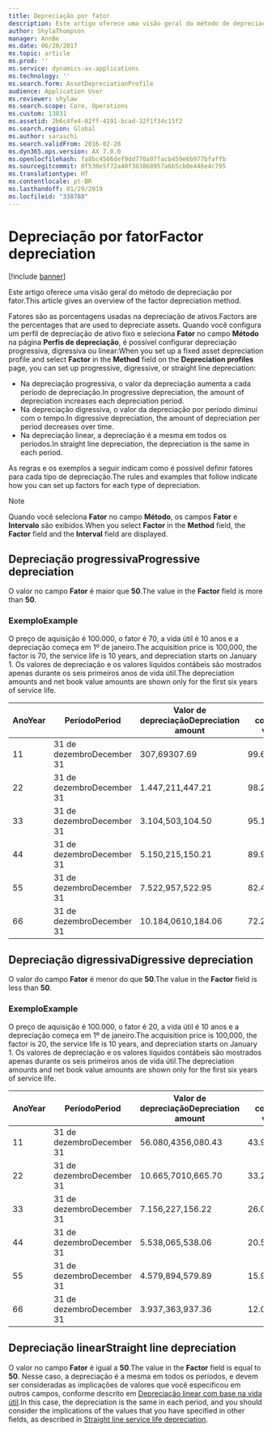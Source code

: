 ```yaml
---
title: Depreciação por fator
description: Este artigo oferece uma visão geral do método de depreciação por fator.
author: ShylaThompson
manager: AnnBe
ms.date: 06/20/2017
ms.topic: article
ms.prod: ''
ms.service: dynamics-ax-applications
ms.technology: ''
ms.search.form: AssetDepreciationProfile
audience: Application User
ms.reviewer: shylaw
ms.search.scope: Core, Operations
ms.custom: 13831
ms.assetid: 2b6c4fe4-02ff-4191-bcad-32f1f34c15f2
ms.search.region: Global
ms.author: saraschi
ms.search.validFrom: 2016-02-28
ms.dyn365.ops.version: AX 7.0.0
ms.openlocfilehash: fa8bc4566def9dd770a97facb459e6b977bfaffb
ms.sourcegitcommit: 0f530e5f72a40f383868957a6b5cb0e446e4c795
ms.translationtype: HT
ms.contentlocale: pt-BR
ms.lasthandoff: 01/29/2019
ms.locfileid: "338788"
---
```

# <a name="factor-depreciation"></a><span data-ttu-id="ee8a7-103">Depreciação por fator</span><span class="sxs-lookup"><span data-stu-id="ee8a7-103">Factor depreciation</span></span>

[!include [banner](../includes/banner.md)]

<span data-ttu-id="ee8a7-104">Este artigo oferece uma visão geral do método de depreciação por fator.</span><span class="sxs-lookup"><span data-stu-id="ee8a7-104">This article gives an overview of the factor depreciation method.</span></span>

<span data-ttu-id="ee8a7-105">Fatores são as porcentagens usadas na depreciação de ativos.</span><span class="sxs-lookup"><span data-stu-id="ee8a7-105">Factors are the percentages that are used to depreciate assets.</span></span> <span data-ttu-id="ee8a7-106">Quando você configura um perfil de depreciação de ativo fixo e seleciona **Fator** no campo **Método** na página **Perfis de depreciação**, é possível configurar depreciação progressiva, digressiva ou linear:</span><span class="sxs-lookup"><span data-stu-id="ee8a7-106">When you set up a fixed asset depreciation profile and select **Factor** in the **Method** field on the **Depreciation profiles** page, you can set up progressive, digressive, or straight line depreciation:</span></span>

-   <span data-ttu-id="ee8a7-107">Na depreciação progressiva, o valor da depreciação aumenta a cada período de depreciação.</span><span class="sxs-lookup"><span data-stu-id="ee8a7-107">In progressive depreciation, the amount of depreciation increases each depreciation period.</span></span>
-   <span data-ttu-id="ee8a7-108">Na depreciação digressiva, o valor da depreciação por período diminui com o tempo.</span><span class="sxs-lookup"><span data-stu-id="ee8a7-108">In digressive depreciation, the amount of depreciation per period decreases over time.</span></span>
-   <span data-ttu-id="ee8a7-109">Na depreciação linear, a depreciação é a mesma em todos os períodos.</span><span class="sxs-lookup"><span data-stu-id="ee8a7-109">In straight line depreciation, the depreciation is the same in each period.</span></span>

<span data-ttu-id="ee8a7-110">As regras e os exemplos a seguir indicam como é possível definir fatores para cada tipo de depreciação.</span><span class="sxs-lookup"><span data-stu-id="ee8a7-110">The rules and examples that follow indicate how you can set up factors for each type of depreciation.</span></span> 

> [!NOTE] 
> <span data-ttu-id="ee8a7-111">Quando você seleciona **Fator** no campo **Método**, os campos **Fator** e **Intervalo** são exibidos.</span><span class="sxs-lookup"><span data-stu-id="ee8a7-111">When you select **Factor** in the **Method** field, the **Factor** field and the **Interval** field are displayed.</span></span>

## <a name="progressive-depreciation"></a><span data-ttu-id="ee8a7-112">Depreciação progressiva</span><span class="sxs-lookup"><span data-stu-id="ee8a7-112">Progressive depreciation</span></span>
<span data-ttu-id="ee8a7-113">O valor no campo **Fator** é maior que **50**.</span><span class="sxs-lookup"><span data-stu-id="ee8a7-113">The value in the **Factor** field is more than **50**.</span></span>

### <a name="example"></a><span data-ttu-id="ee8a7-114">Exemplo</span><span class="sxs-lookup"><span data-stu-id="ee8a7-114">Example</span></span>

<span data-ttu-id="ee8a7-115">O preço de aquisição é 100.000, o fator é 70, a vida útil é 10 anos e a depreciação começa em 1º de janeiro.</span><span class="sxs-lookup"><span data-stu-id="ee8a7-115">The acquisition price is 100,000, the factor is 70, the service life is 10 years, and depreciation starts on January 1.</span></span> <span data-ttu-id="ee8a7-116">Os valores de depreciação e os valores líquidos contábeis são mostrados apenas durante os seis primeiros anos de vida útil.</span><span class="sxs-lookup"><span data-stu-id="ee8a7-116">The depreciation amounts and net book value amounts are shown only for the first six years of service life.</span></span>

| <span data-ttu-id="ee8a7-117">Ano</span><span class="sxs-lookup"><span data-stu-id="ee8a7-117">Year</span></span> | <span data-ttu-id="ee8a7-118">Período</span><span class="sxs-lookup"><span data-stu-id="ee8a7-118">Period</span></span>      | <span data-ttu-id="ee8a7-119">Valor de depreciação</span><span class="sxs-lookup"><span data-stu-id="ee8a7-119">Depreciation amount</span></span> | <span data-ttu-id="ee8a7-120">Valor líquido contábil</span><span class="sxs-lookup"><span data-stu-id="ee8a7-120">Net book value amount</span></span> |
|------|-------------|---------------------|-----------------------|
| <span data-ttu-id="ee8a7-121">1</span><span class="sxs-lookup"><span data-stu-id="ee8a7-121">1</span></span>    | <span data-ttu-id="ee8a7-122">31 de dezembro</span><span class="sxs-lookup"><span data-stu-id="ee8a7-122">December 31</span></span> | <span data-ttu-id="ee8a7-123">307,69</span><span class="sxs-lookup"><span data-stu-id="ee8a7-123">307.69</span></span>              | <span data-ttu-id="ee8a7-124">99.692,31</span><span class="sxs-lookup"><span data-stu-id="ee8a7-124">99,692.31</span></span>             |
| <span data-ttu-id="ee8a7-125">2</span><span class="sxs-lookup"><span data-stu-id="ee8a7-125">2</span></span>    | <span data-ttu-id="ee8a7-126">31 de dezembro</span><span class="sxs-lookup"><span data-stu-id="ee8a7-126">December 31</span></span> | <span data-ttu-id="ee8a7-127">1.447,21</span><span class="sxs-lookup"><span data-stu-id="ee8a7-127">1,447.21</span></span>            | <span data-ttu-id="ee8a7-128">98.245,10</span><span class="sxs-lookup"><span data-stu-id="ee8a7-128">98,245.10</span></span>             |
| <span data-ttu-id="ee8a7-129">3</span><span class="sxs-lookup"><span data-stu-id="ee8a7-129">3</span></span>    | <span data-ttu-id="ee8a7-130">31 de dezembro</span><span class="sxs-lookup"><span data-stu-id="ee8a7-130">December 31</span></span> | <span data-ttu-id="ee8a7-131">3.104,50</span><span class="sxs-lookup"><span data-stu-id="ee8a7-131">3,104.50</span></span>            | <span data-ttu-id="ee8a7-132">95.140,60</span><span class="sxs-lookup"><span data-stu-id="ee8a7-132">95,140.60</span></span>             |
| <span data-ttu-id="ee8a7-133">4</span><span class="sxs-lookup"><span data-stu-id="ee8a7-133">4</span></span>    | <span data-ttu-id="ee8a7-134">31 de dezembro</span><span class="sxs-lookup"><span data-stu-id="ee8a7-134">December 31</span></span> | <span data-ttu-id="ee8a7-135">5.150,21</span><span class="sxs-lookup"><span data-stu-id="ee8a7-135">5,150.21</span></span>            | <span data-ttu-id="ee8a7-136">89.990,39</span><span class="sxs-lookup"><span data-stu-id="ee8a7-136">89,990.39</span></span>             |
| <span data-ttu-id="ee8a7-137">5</span><span class="sxs-lookup"><span data-stu-id="ee8a7-137">5</span></span>    | <span data-ttu-id="ee8a7-138">31 de dezembro</span><span class="sxs-lookup"><span data-stu-id="ee8a7-138">December 31</span></span> | <span data-ttu-id="ee8a7-139">7.522,95</span><span class="sxs-lookup"><span data-stu-id="ee8a7-139">7,522.95</span></span>            | <span data-ttu-id="ee8a7-140">82.467,44</span><span class="sxs-lookup"><span data-stu-id="ee8a7-140">82,467.44</span></span>             |
| <span data-ttu-id="ee8a7-141">6</span><span class="sxs-lookup"><span data-stu-id="ee8a7-141">6</span></span>    | <span data-ttu-id="ee8a7-142">31 de dezembro</span><span class="sxs-lookup"><span data-stu-id="ee8a7-142">December 31</span></span> | <span data-ttu-id="ee8a7-143">10.184,06</span><span class="sxs-lookup"><span data-stu-id="ee8a7-143">10,184.06</span></span>           | <span data-ttu-id="ee8a7-144">72.283,38</span><span class="sxs-lookup"><span data-stu-id="ee8a7-144">72,283.38</span></span>             |

## <a name="digressive-depreciation"></a><span data-ttu-id="ee8a7-145">Depreciação digressiva</span><span class="sxs-lookup"><span data-stu-id="ee8a7-145">Digressive depreciation</span></span>
<span data-ttu-id="ee8a7-146">O valor do campo **Fator** é menor do que **50**.</span><span class="sxs-lookup"><span data-stu-id="ee8a7-146">The value in the **Factor** field is less than **50**.</span></span>

### <a name="example"></a><span data-ttu-id="ee8a7-147">Exemplo</span><span class="sxs-lookup"><span data-stu-id="ee8a7-147">Example</span></span>

<span data-ttu-id="ee8a7-148">O preço de aquisição é 100.000, o fator é 20, a vida útil é 10 anos e a depreciação começa em 1º de janeiro.</span><span class="sxs-lookup"><span data-stu-id="ee8a7-148">The acquisition price is 100,000, the factor is 20, the service life is 10 years, and depreciation starts on January 1.</span></span> <span data-ttu-id="ee8a7-149">Os valores de depreciação e os valores líquidos contábeis são mostrados apenas durante os seis primeiros anos de vida útil.</span><span class="sxs-lookup"><span data-stu-id="ee8a7-149">The depreciation amounts and net book value amounts are shown only for the first six years of service life.</span></span>

| <span data-ttu-id="ee8a7-150">Ano</span><span class="sxs-lookup"><span data-stu-id="ee8a7-150">Year</span></span> | <span data-ttu-id="ee8a7-151">Período</span><span class="sxs-lookup"><span data-stu-id="ee8a7-151">Period</span></span>      | <span data-ttu-id="ee8a7-152">Valor de depreciação</span><span class="sxs-lookup"><span data-stu-id="ee8a7-152">Depreciation amount</span></span> | <span data-ttu-id="ee8a7-153">Valor líquido contábil</span><span class="sxs-lookup"><span data-stu-id="ee8a7-153">Net book value amount</span></span> |
|------|-------------|---------------------|-----------------------|
| <span data-ttu-id="ee8a7-154">1</span><span class="sxs-lookup"><span data-stu-id="ee8a7-154">1</span></span>    | <span data-ttu-id="ee8a7-155">31 de dezembro</span><span class="sxs-lookup"><span data-stu-id="ee8a7-155">December 31</span></span> | <span data-ttu-id="ee8a7-156">56.080,43</span><span class="sxs-lookup"><span data-stu-id="ee8a7-156">56,080.43</span></span>           | <span data-ttu-id="ee8a7-157">43.919,57</span><span class="sxs-lookup"><span data-stu-id="ee8a7-157">43,919.57</span></span>             |
| <span data-ttu-id="ee8a7-158">2</span><span class="sxs-lookup"><span data-stu-id="ee8a7-158">2</span></span>    | <span data-ttu-id="ee8a7-159">31 de dezembro</span><span class="sxs-lookup"><span data-stu-id="ee8a7-159">December 31</span></span> | <span data-ttu-id="ee8a7-160">10.665,70</span><span class="sxs-lookup"><span data-stu-id="ee8a7-160">10,665.70</span></span>           | <span data-ttu-id="ee8a7-161">33.253,87</span><span class="sxs-lookup"><span data-stu-id="ee8a7-161">33,253.87</span></span>             |
| <span data-ttu-id="ee8a7-162">3</span><span class="sxs-lookup"><span data-stu-id="ee8a7-162">3</span></span>    | <span data-ttu-id="ee8a7-163">31 de dezembro</span><span class="sxs-lookup"><span data-stu-id="ee8a7-163">December 31</span></span> | <span data-ttu-id="ee8a7-164">7.156,22</span><span class="sxs-lookup"><span data-stu-id="ee8a7-164">7,156.22</span></span>            | <span data-ttu-id="ee8a7-165">26.097,65</span><span class="sxs-lookup"><span data-stu-id="ee8a7-165">26,097.65</span></span>             |
| <span data-ttu-id="ee8a7-166">4</span><span class="sxs-lookup"><span data-stu-id="ee8a7-166">4</span></span>    | <span data-ttu-id="ee8a7-167">31 de dezembro</span><span class="sxs-lookup"><span data-stu-id="ee8a7-167">December 31</span></span> | <span data-ttu-id="ee8a7-168">5.538,06</span><span class="sxs-lookup"><span data-stu-id="ee8a7-168">5,538.06</span></span>            | <span data-ttu-id="ee8a7-169">20.559,59</span><span class="sxs-lookup"><span data-stu-id="ee8a7-169">20,559.59</span></span>             |
| <span data-ttu-id="ee8a7-170">5</span><span class="sxs-lookup"><span data-stu-id="ee8a7-170">5</span></span>    | <span data-ttu-id="ee8a7-171">31 de dezembro</span><span class="sxs-lookup"><span data-stu-id="ee8a7-171">December 31</span></span> | <span data-ttu-id="ee8a7-172">4.579,89</span><span class="sxs-lookup"><span data-stu-id="ee8a7-172">4,579.89</span></span>            | <span data-ttu-id="ee8a7-173">15.979,70</span><span class="sxs-lookup"><span data-stu-id="ee8a7-173">15,979.70</span></span>             |
| <span data-ttu-id="ee8a7-174">6</span><span class="sxs-lookup"><span data-stu-id="ee8a7-174">6</span></span>    | <span data-ttu-id="ee8a7-175">31 de dezembro</span><span class="sxs-lookup"><span data-stu-id="ee8a7-175">December 31</span></span> | <span data-ttu-id="ee8a7-176">3.937,36</span><span class="sxs-lookup"><span data-stu-id="ee8a7-176">3,937.36</span></span>            | <span data-ttu-id="ee8a7-177">12.042,34</span><span class="sxs-lookup"><span data-stu-id="ee8a7-177">12,042.34</span></span>             |

## <a name="straight-line-depreciation"></a><span data-ttu-id="ee8a7-178">Depreciação linear</span><span class="sxs-lookup"><span data-stu-id="ee8a7-178">Straight line depreciation</span></span>
<span data-ttu-id="ee8a7-179">O valor no campo **Fator** é igual a **50**.</span><span class="sxs-lookup"><span data-stu-id="ee8a7-179">The value in the **Factor** field is equal to **50**.</span></span> <span data-ttu-id="ee8a7-180">Nesse caso, a depreciação é a mesma em todos os períodos, e devem ser consideradas as implicações de valores que você especificou em outros campos, conforme descrito em [Depreciação linear com base na vida útil](straight-line-service-life-depreciation.md).</span><span class="sxs-lookup"><span data-stu-id="ee8a7-180">In this case, the depreciation is the same in each period, and you should consider the implications of the values that you have specified in other fields, as described in [Straight line service life depreciation](straight-line-service-life-depreciation.md).</span></span>



